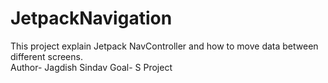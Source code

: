 # JetpackNavigation
This project explain Jetpack NavController and how to move data between different screens.
<br>
Author- Jagdish Sindav
Goal- S Project
